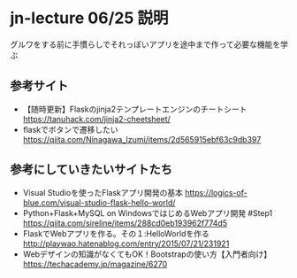 # jn-lecture 06/25 説明

グルワをする前に手慣らしでそれっぽいアプリを途中まで作って必要な機能を学ぶ

## 参考サイト
* 【随時更新】Flaskのjinja2テンプレートエンジンのチートシート
https://tanuhack.com/jinja2-cheetsheet/
* flaskでボタンで遷移したい
https://qiita.com/Ninagawa_Izumi/items/2d565915ebf63c9db397

## 参考にしていきたいサイトたち

* Visual Studioを使ったFlaskアプリ開発の基本
https://logics-of-blue.com/visual-studio-flask-hello-world/
* Python+Flask+MySQL on WindowsではじめるWebアプリ開発 #Step1
https://qiita.com/sireline/items/288cd0eb193962f774d5
* FlaskでWebアプリを作る。その１:HelloWorldを作る
http://playwao.hatenablog.com/entry/2015/07/21/231921
* Webデザインの知識がなくてもOK！Bootstrapの使い方【入門者向け】
https://techacademy.jp/magazine/6270
